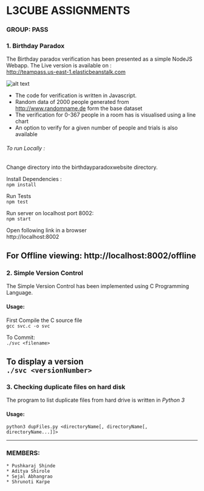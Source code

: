# L3CUBE ASSIGNMENTS

### GROUP: PASS

### 1. Birthday Paradox

The Birthday paradox verification has been presented as a simple NodeJS Webapp. The Live version is available on :  
http://teampass.us-east-1.elasticbeanstalk.com  


![alt text](http://i.imgur.com/BkGl8nT.png?1 "Birthday Paradox Verification")  

- The code for verification is written in Javascript.
- Random data of 2000 people generated from http://www.randomname.de form the base dataset
- The verification for 0-367 people in a room has is visualised using a line chart
- An option to verify for a given number of people and trials is also available

###### To run Locally :
Change directory into the birthdayparadoxwebsite directory.  

Install Dependencies :  
`npm install`

Run Tests  
`npm test`  

Run server on localhost port 8002:  
`npm start`  

Open following link in a browser  
http://localhost:8002  

For Offline viewing:
http://localhost:8002/offline
---
### 2. Simple Version Control  
The Simple Version Control has been implemented using C Programming Language.
#### Usage:  
First Compile the C source file   
`gcc svc.c -o svc`

To Commit:  
`./svc <filename>`  

To display a version <versionNumber>  
`./svc <versionNumber>`
---
### 3. Checking duplicate files on hard disk
The program to list duplicate files from hard drive is written in *Python 3*

#### Usage:  

`python3 dupFiles.py <directoryName[, directoryName[, directoryName...]]>`

---
### MEMBERS:
	* Pushkaraj Shinde
	* Aditya Shirole
	* Sejal Abhangrao
	* Shrunoti Karpe
